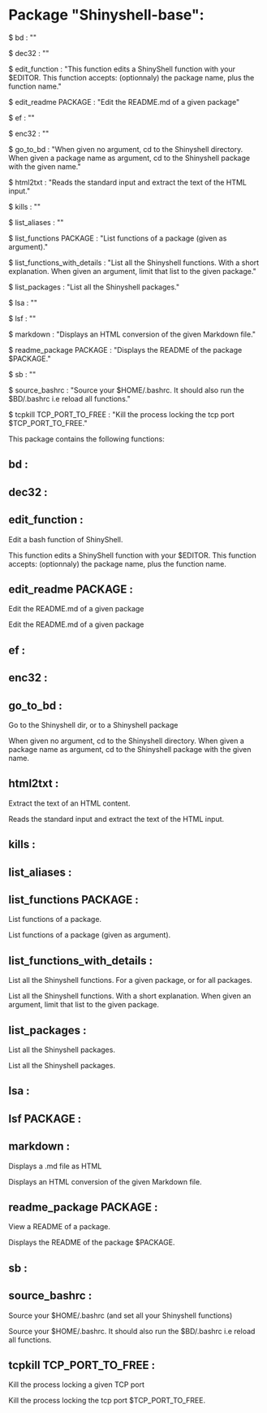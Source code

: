 # Package "Shinyshell-base":


$ bd  : ""

$ dec32  : ""

$ edit_function  : "This function edits a ShinyShell function with your $EDITOR. This function accepts: (optionnaly) the package name, plus the function name."

$ edit_readme PACKAGE : "Edit the README.md of a given package"

$ ef  : ""

$ enc32  : ""

$ go_to_bd  : "When given no argument, cd to the Shinyshell directory. When given a package name as argument, cd to the Shinyshell package with the given name."

$ html2txt  : "Reads the standard input and extract the text of the HTML input."

$ kills  : ""

$ list_aliases  : ""

$ list_functions PACKAGE : "List functions of a package (given as argument)."

$ list_functions_with_details  : "List all the Shinyshell functions. With a short explanation. When given an argument, limit that list to the given package."

$ list_packages  : "List all the Shinyshell packages."

$ lsa  : ""

$ lsf  : ""

$ markdown  : "Displays an HTML conversion of the given Markdown file."

$ readme_package PACKAGE : "Displays the README of the package $PACKAGE."

$ sb  : ""

$ source_bashrc  : "Source your $HOME/.bashrc. It should also run the $BD/.bashrc i.e reload all functions."

$ tcpkill TCP_PORT_TO_FREE : "Kill the process locking the tcp port $TCP_PORT_TO_FREE."


This package contains the following functions:


## bd  :



## dec32  :



## edit_function  :

Edit a bash function of ShinyShell.

This function edits a ShinyShell function with your $EDITOR.
This function accepts: (optionnaly) the package name, plus the function name.


## edit_readme PACKAGE :

Edit the README.md of a given package

Edit the README.md of a given package


## ef  :



## enc32  :



## go_to_bd  :

Go to the Shinyshell dir, or to a Shinyshell package

When given no argument, cd to the Shinyshell directory.
When given a package name as argument, cd to the Shinyshell package with the given name.


## html2txt  :

Extract the text of an HTML content.

Reads the standard input and extract the text of the HTML input.


## kills  :



## list_aliases  :



## list_functions PACKAGE :

List functions of a package.

List functions of a package (given as argument).


## list_functions_with_details  :

List all the Shinyshell functions. For a given package, or for all packages.

List all the Shinyshell functions. With a short explanation. When given an
argument, limit that list to the given package.


## list_packages  :

List all the Shinyshell packages.

List all the Shinyshell packages.


## lsa  :



## lsf PACKAGE :



## markdown  :

Displays a .md file as HTML

Displays an HTML conversion of the given Markdown file.


## readme_package PACKAGE :

View a README of a package.

Displays the README of the package $PACKAGE.


## sb  :



## source_bashrc  :

Source your $HOME/.bashrc (and set all your Shinyshell functions)

Source your $HOME/.bashrc. It should also run the $BD/.bashrc i.e reload all
functions.


## tcpkill TCP_PORT_TO_FREE :

Kill the process locking a given TCP port

Kill the process locking the tcp port $TCP_PORT_TO_FREE.

